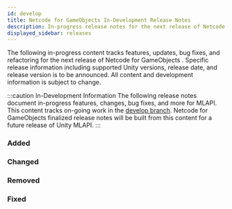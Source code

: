 ```yaml
---
id: develop
title: Netcode for GameObjects In-Development Release Notes
description: In-progress release notes for the next release of Netcode for GameObjects  including new features, updates, bug fixes, known issues, and information to help you upgrade.
displayed_sidebar: releases
---
```


The following in-progress content tracks features, updates, bug fixes, and refactoring for the next release of Netcode for GameObjects . Specific release information including supported Unity versions, release date, and release version is to be announced. All content and development information is subject to change.

:::caution In-Development Information
The following release notes document in-progress features, changes, bug fixes, and more for MLAPI. This content tracks on-going work in the [develop branch](https://github.com/Unity-Technologies/com.unity.netcode.gameobjects/tree/develop/). Netcode for GameObjects finalized release notes will be built from this content for a future release of Unity MLAPI.
:::

### Added



### Changed



### Removed


### Fixed
